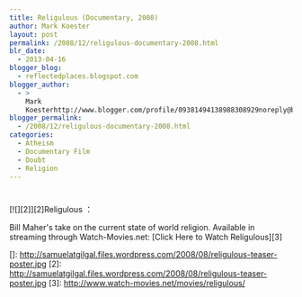 ```yaml
---
title: Religulous (Documentary, 2008)
author: Mark Koester
layout: post
permalink: /2008/12/religulous-documentary-2008.html
blr_date:
  - 2013-04-16
blogger_blog:
  - reflectedplaces.blogspot.com
blogger_author:
  - >
    Mark
    Koesterhttp://www.blogger.com/profile/09381494138988308929noreply@blogger.com
blogger_permalink:
  - /2008/12/religulous-documentary-2008.html
categories:
  - Atheism
  - Documentary Film
  - Doubt
  - Religion
---
```

# 

[![][2]][2]Religulous ： 

Bill Maher's take on the current state of world religion. 
Available in streaming through Watch-Movies.net: [Click Here to Watch Religulous][3]

 []: http://samuelatgilgal.files.wordpress.com/2008/08/religulous-teaser-poster.jpg
 [2]: http://samuelatgilgal.files.wordpress.com/2008/08/religulous-teaser-poster.jpg
 [3]: http://www.watch-movies.net/movies/religulous/